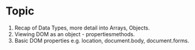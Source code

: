 # Topic

1. Recap of Data Types, more detail into Arrays, Objects.
2. Viewing DOM as an object - propertiesmethods.
3. Basic DOM properties e.g. location, document.body, document.forms.
